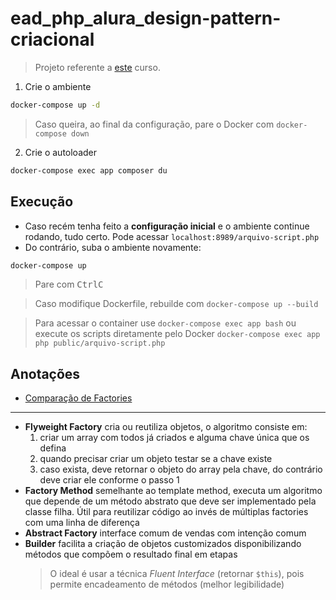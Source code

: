 # ead_php_alura_design-pattern-criacional

> Projeto referente a [este](https://cursos.alura.com.br/course/php-design-pattern-criacional) curso.

1. Crie o ambiente
```sh
docker-compose up -d
```
> Caso queira, ao final da configuração, pare o Docker com ``docker-compose down``

2. Crie o autoloader
```sh
docker-compose exec app composer du
```

## Execução

- Caso recém tenha feito a **configuração inicial** e o ambiente continue rodando, tudo certo. Pode acessar ``localhost:8989/arquivo-script.php``
- Do contrário, suba o ambiente novamente:
```sh
docker-compose up
```
> Pare com <kbd>Ctrl</kbd><kbd>C</kbd>

> Caso modifique Dockerfile, rebuilde com ``docker-compose up --build``

> Para acessar o container use ``docker-compose exec app bash`` ou execute os scripts diretamente pelo Docker ``docker-compose exec app php public/arquivo-script.php``

## Anotações

- [Comparação de Factories](https://refactoring.guru/pt-br/design-patterns/factory-comparison)

---

- **Flyweight Factory** cria ou reutiliza objetos, o algoritmo consiste em:
    1. criar um array com todos já criados e alguma chave única que os defina
    2. quando precisar criar um objeto testar se a chave existe
    3. caso exista, deve retornar o objeto do array pela chave, do contrário deve criar ele conforme o passo 1
- **Factory Method** semelhante ao template method, executa um algoritmo que depende de um método abstrato que deve ser implementado pela classe filha. Útil para reutilizar código ao invés de múltiplas factories com uma linha de diferença
- **Abstract Factory** interface comum de vendas com intenção comum
- **Builder** facilita a criação de objetos customizados disponibilizando métodos que compõem o resultado final em etapas
    > O ideal é usar a técnica *Fluent Interface* (retornar `$this`), pois permite encadeamento de métodos (melhor legibilidade)
